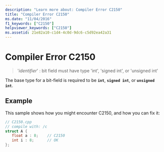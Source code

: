 ```yaml
---
description: "Learn more about: Compiler Error C2150"
title: "Compiler Error C2150"
ms.date: "11/04/2016"
f1_keywords: ["C2150"]
helpviewer_keywords: ["C2150"]
ms.assetid: 21e82a10-c1d4-4c0d-9dc6-c5d92ea42a31
---
```

# Compiler Error C2150

> '*identifier*' : bit field must have type 'int', 'signed int', or 'unsigned int'

The base type for a bit-field is required to be **`int`**, **`signed int`**, or **`unsigned int`**.

## Example

This sample shows how you might encounter C2150, and how you can fix it:

```cpp
// C2150.cpp
// compile with: /c
struct A {
   float a : 8;    // C2150
   int i : 8;      // OK
};
```
